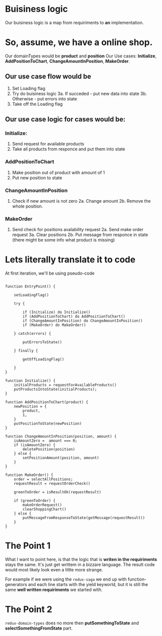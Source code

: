 # Buisiness logic

Our buisiness logic is a map from requiriments to **an** implementation.

# So, assume, we have a online shop.

Our domainTypes would be **product** and **position**
Our Use cases: **Initialize**, **AddPositionToChart**, **ChangeAmountInPosition**, **MakeOrder**.

## Our use case flow would be 

1. Set Loading flag
2. Try do buisiness logic
3a. If succeded - put new data into state
3b. Otherwise - put errors into state
5. Take off the Loading flag

## Our use case logic for cases would be:

### Initialize:

1. Send request for available products
2. Take all products from responce and put them into state

### AddPositionToChart

1. Make position out of product with amount of 1
2. Put new position to state

### ChangeAmountInPosition

1. Check if new amount is not zero
2a. Change amount
2b. Remove the whole position.

### MakeOrder

1. Send check for positions avalability request
2a. Send make order request
3a. Clear positions
2b. Put message from responce in state (there might be some info what product is missing)

# Lets literally translate it to code

At first iteration, we'll be using pseudo-code

```

function EntryPoint() {

    setLoadingFlag()

    try {

        if (Initialize) do Initialize()
        if (AddPositionToChart) do AddPositionToChart()
        if (ChangeAmountInPosition) do ChangeAmountInPosition()
        if (MakeOrder) do MakeOrder()

    } catch(errors) {

        putErrorsToState()

    } finally {

        getOffLoadingFlag()

    }
}

function Initialize() {
    initialProducts = requestForAvailableProducts()
    putProductsIntoState(initialProducts);
}

function AddPositionToChart(product) {
    newPosition = {
        product,
        1,
    }
    putPositionToState(newPosition)
}

function ChangeAmountInPosition(position, amount) {
    isAmountZero =  amount === 0;
    if (isAmountZero) {
        deletePosition(position)
    } else {
        setPositionAmount(position, amount)
    }
}

function MakeOrder() {
    order = selectAllPositions;
    requestResult = requestOrderCheck()

    greenToOrder = isResultOk(requestResult)

    if (greenToOrder) {
        makeOrderRequest()
        clearShoppingChart()        
    } else {
        putMessageFromResponseToState(getMessage(requestResult))
    }
}

```

# The Point 1

What I want to point here, is that the logic that is **writen in the requiriments** stays the same.
It's just get writtem in a bizzare language. The result code would most likely look even a little more strange.

For example if we were using the ```redux-saga``` we end up with function-generators and each line starts with the yield keyworld, but it is still the same **well written requiriments** we started with.

# The Point 2

```redux-domain-types``` does no more then **putSomethingToState** and **selectSomethingFromState** part.